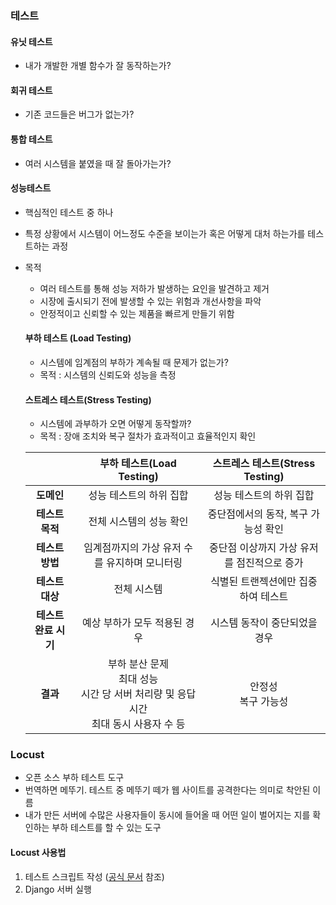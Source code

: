 



### 테스트

#### 유닛 테스트

- 내가 개발한 개별 함수가 잘 동작하는가?



#### 회귀 테스트

- 기존 코드들은 버그가 없는가?



#### 통합 테스트

- 여러 시스템을 붙였을 때 잘 돌아가는가?



#### 성능테스트

- 핵심적인 테스트 중 하나

- 특정 상황에서 시스템이 어느정도 수준을 보이는가 혹은 어떻게 대처 하는가를 테스트하는 과정

- 목적

  - 여러 테스트를 통해 성능 저하가 발생하는 요인을 발견하고 제거
  - 시장에 출시되기 전에 발생할 수 있는 위험과 개선사항을 파악
  - 안정적이고 신뢰할 수 있는 제품을 빠르게 만들기 위함

   

  #### 부하 테스트 (Load Testing)

  - 시스템에 임계점의 부하가 계속될 때 문제가 없는가?
  - 목적 : 시스템의 신뢰도와 성능을 측정

   

  #### 스트레스 테스트(Stress Testing)

  - 시스템에 과부하가 오면 어떻게 동작할까?
  - 목적 : 장애 조치와 복구 절차가 효과적이고 효율적인지 확인

   

  |                      |                  부하 테스트(Load Testing)                   |       스트레스 테스트(Stress Testing)       |
  | :------------------: | :----------------------------------------------------------: | :-----------------------------------------: |
  |      **도메인**      |                   성능 테스트의 하위 집합                    |           성능 테스트의 하위 집합           |
  |   **테스트 목적**    |                   전체 시스템의 성능 확인                    |     중단점에서의 동작, 복구 가능성 확인     |
  |   **테스트 방법**    |        임계점까지의 가상 유저 수를 유지하며 모니터링         | 중단점 이상까지 가상 유저를 점진적으로 증가 |
  |   **테스트 대상**    |                         전체 시스템                          |     식별된 트랜젝션에만 집중하여 테스트     |
  | **테스트 완료 시기** |                 예상 부하가 모두 적용된 경우                 |        시스템 동작이 중단되었을 경우        |
  |       **결과**       | 부하 분산 문제<br>최대 성능<br>시간 당 서버 처리량 및 응답 시간<br>최대 동시 사용자 수 등 |            안정성<br>복구 가능성            |



### Locust

- 오픈 소스 부하 테스트 도구
- 번역하면 메뚜기. 테스트 중 메뚜기 떼가 웹 사이트를 공격한다는 의미로 착안된 이름
- 내가 만든 서버에 수많은 사용자들이 동시에 들어올 때 어떤 일이 벌어지는 지를 확인하는 부하 테스트를 할 수 있는 도구



#### Locust 사용법

1. 테스트 스크립트 작성 ([공식 문서](https://docs.locust.io/en/stable/) 참조)
2. Django 서버 실행